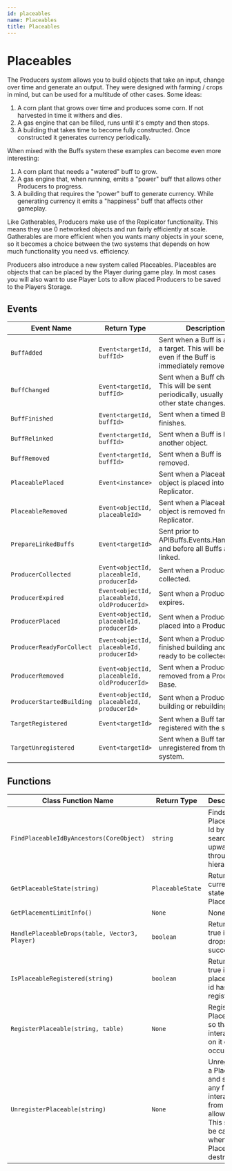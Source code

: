 ```yaml
---
id: placeables
name: Placeables
title: Placeables
---
```


# Placeables

The Producers system allows you to build objects that take an input, change over time and generate an output. They were designed with farming / crops in mind, but can be used for a multitude of other cases. Some ideas:

1. A corn plant that grows over time and produces some corn. If not harvested in time it withers and dies.
2. A gas engine that can be filled, runs until it's empty and then stops.
3. A building that takes time to become fully constructed. Once constructed it generates currency periodically.

When mixed with the Buffs system these examples can become even more interesting:

1. A corn plant that needs a "watered" buff to grow.
2. A gas engine that, when running, emits a "power" buff that allows other Producers to progress.
3. A building that requires the "power" buff to generate currency. While generating currency it emits a "happiness" buff that affects other gameplay.

Like Gatherables, Producers make use of the Replicator functionality. This means they use 0 networked objects and run fairly efficiently at scale. Gatherables are more efficient when you wants many objects in your scene, so it becomes a choice between the two systems that depends on how much functionality you need vs. efficiency.

Producers also introduce a new system called Placeables. Placeables are objects that can be placed by the Player during game play. In most cases you will also want to use Player Lots to allow placed Producers to be saved to the Players Storage.

## Events

| Event Name | Return Type | Description | Tags |
| ---------- | ----------- | ----------- | ---- |
| `BuffAdded` | `Event<targetId, buffId>`| Sent when a Buff is added to a target. This will be sent even if the Buff is immediately removed. | Client |
| `BuffChanged` | `Event<targetId, buffId>`| Sent when a Buff changes. This will be sent periodically, usually when other state changes. | Client |
| `BuffFinished` | `Event<targetId, buffId>`| Sent when a timed Buff finishes. | Client |
| `BuffRelinked` | `Event<targetId, buffId>`| Sent when a Buff is linked to another object. | Client |
| `BuffRemoved` | `Event<targetId, buffId>`| Sent when a Buff is removed. | Client |
| `PlaceablePlaced` | `Event<instance>`| Sent when a Placeable object is placed into a Replicator. | Client |
| `PlaceableRemoved` | `Event<objectId, placeableId>`| Sent when a Placeable object is removed from a Replicator. | Client |
| `PrepareLinkedBuffs` | `Event<targetId>`| Sent prior to APIBuffs.Events.HandleBuffs and before all Buffs are linked. | Client |
| `ProducerCollected` | `Event<objectId, placeableId, producerId>`| Sent when a Producer is collected. | Client |
| `ProducerExpired` | `Event<objectId, placeableId, oldProducerId>`| Sent when a Producer expires. | Client |
| `ProducerPlaced` | `Event<objectId, placeableId, producerId>`| Sent when a Producer is placed into a Producer Base. | Client |
| `ProducerReadyForCollect` | `Event<objectId, placeableId, producerId>`| Sent when a Producer has finished building and is ready to be collected. | Client |
| `ProducerRemoved` | `Event<objectId, placeableId, oldProducerId>`| Sent when a Producer is removed from a Producer Base. | Client |
| `ProducerStartedBuilding` | `Event<objectId, placeableId, producerId>`| Sent when a Producer starts building or rebuilding. | Client |
| `TargetRegistered` | `Event<targetId>`| Sent when a Buff target is registered with the system. | Client |
| `TargetUnregistered` | `Event<targetId>`| Sent when a Buff target is unregistered from the system. | Client |

## Functions

| Class Function Name | Return Type | Description | Tags |
| ------------------- | ----------- | ----------- | ---- |
| `FindPlaceableIdByAncestors(CoreObject)` | `string` | Finds a Placeable Id by searching upward through the hierarchy. | None |
| `GetPlaceableState(string)` | `PlaceableState` | Returns the current state for a Placeable. | None |
| `GetPlacementLimitInfo()` | `None` | None | None |
| `HandlePlaceableDrops(table, Vector3, Player)` | `boolean` | Returns true if drops are successful. | None |
| `IsPlaceableRegistered(string)` | `boolean` | Returns true if the placeable id has been registered. | None |
| `RegisterPlaceable(string, table)` | `None` | Registers a Placeable so that interactions on it can occur. | None |
| `UnregisterPlaceable(string)` | `None` | Unregisters a Placeable and stops any further interactions from being allowed. This should be called when the Placeable is destroyed. | None |
